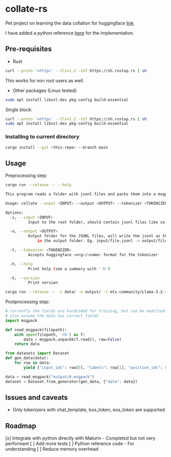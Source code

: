 # collate-rs

Pet project on learning the data collation for huggingface [link](https://huggingface.co/blog/packing-with-FA2)

I have added a python reference [here](./python_reference.py) for the implementation.

## Pre-requisites

- Rust
```bash
curl --proto '=https' --tlsv1.2 -sSf https://sh.rustup.rs | sh
```

This works for non root users as well.
- Other packages (Linux tested)
```bash
sudo apt install libssl-dev pkg-config build-essential
```

Single block:
```bash
curl --proto '=https' --tlsv1.2 -sSf https://sh.rustup.rs | sh
sudo apt install libssl-dev pkg-config build-essential
```

### Installing to current directory

```bash
cargo install --git <this-repo> --branch main
```
## Usage

Preprocessing step:

```bash
cargo run --release -- --help

This program reads a folder with jsonl files and packs them into a msgpack for python.

Usage: collate --input <INPUT> --output <OUTPUT> --tokenizer <TOKENIZER>

Options:
  -i, --input <INPUT>
          Input to the root folder, should contain jsonl files like so - path/*.jsonl

  -o, --output <OUTPUT>
          Output folder for the JSONL files, will write the jsonl as their own files
              in the output folder. Eg. input/file.jsonl -> output/file.msgpack

  -t, --tokenizer <TOKENIZER>
          Accepts huggingface <org>/<name> format for the tokenizer

  -h, --help
          Print help (see a summary with '-h')

  -V, --version
          Print version
```

```bash
cargo run --release -- -i data/ -o output/ -t mlx-community/Llama-3.2-1B-Instruct-4bit
```

Postprocessing step:

```python
# currently the fields are hardcoded for training, but can be modified to suit the needs
# also assume the data has correct fields
import msgpack

def read_msgpack(filepath):
    with open(filepath, 'rb') as f:
        data = msgpack.unpackb(f.read(), raw=False)
    return data

from datasets import Dataset
def gen_data(data):
    for row in data:
        yield {"input_ids": row[0], "labels": row[1], "position_ids": row[2],"length": row[3]}

data = read_msgpack("output/0.msgpack")
dataset = Dataset.from_generator(gen_data, {"data": data})
```

## Issues and caveats
- Only tokenizers with chat_template, bos_token, eos_token are supported

## Roadmap
[x] Integrate with python directly with Maturin - Completed but not very performant
[ ] Add more tests
[ ] Python reference code - For understanding
[ ] Reduce memory overhead